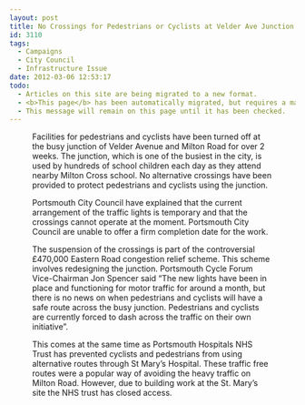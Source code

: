 ```yaml
---
layout: post
title: No Crossings for Pedestrians or Cyclists at Velder Ave Junction
id: 3110
tags:
  - Campaigns
  - City Council
  - Infrastructure Issue
date: 2012-03-06 12:53:17
todo:
  - Articles on this site are being migrated to a new format.
  - <b>This page</b> has been automatically migrated, but requires a manual check-&amp;-tune to ensure the format and links all work as expected.
  - This message will remain on this page until it has been checked.
---
```


<figure id="attachment_3111" align="alignright" width="225" caption="Pedestrians go away!"][![Closed toucan crosing at Velder Ave](http://www.pompeybug.co.uk/wp-content/uploads/2012/03/2012-02-17-14.27.54-th-225x300.jpg "Pedestrians go away!")](http://www.pompeybug.co.uk/wp-content/uploads/2012/03/2012-02-17-14.27.54-th.jpg)</figure>

Facilities for pedestrians and cyclists have been turned off at the busy junction of Velder Avenue and Milton Road for over 2 weeks. The junction, which is one of the busiest in the city, is used by hundreds of school children each day as they attend nearby Milton Cross school. No alternative crossings have been provided to protect pedestrians and cyclists using the junction.

Portsmouth City Council have explained that the current arrangement of the traffic lights is temporary and that the crossings cannot operate at the moment. Portsmouth City Council are unable to offer a firm completion date for the work.

The suspension of the crossings is part of the controversial £470,000 Eastern Road congestion relief scheme. This scheme involves redesigning the junction. Portsmouth Cycle Forum Vice-Chairman Jon Spencer said “The new lights have been in place and functioning for motor traffic for around a month, but there is no news on when pedestrians and cyclists will have a safe route across the busy junction. Pedestrians and cyclists are currently forced to dash across the traffic on their own initiative”.

This comes at the same time as Portsmouth Hospitals NHS Trust has prevented cyclists and pedestrians from using alternative routes through St Mary’s Hospital. These traffic free routes were a popular way of avoiding the heavy traffic on Milton Road. However, due to building work at the St. Mary’s site the NHS trust has closed access.